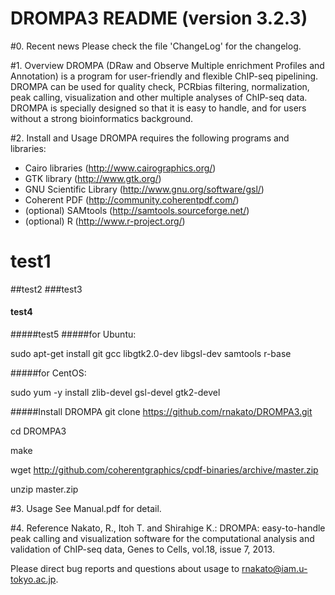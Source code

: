 # DROMPA3 README (version 3.2.3)

#0. Recent news
Please check the file 'ChangeLog' for the changelog.

#1. Overview
DROMPA (DRaw and Observe Multiple enrichment Profiles and Annotation) is a program for user-friendly and flexible ChIP-seq pipelining. DROMPA can be used for quality check, PCRbias filtering, normalization, peak calling, visualization and other multiple analyses of ChIP-seq data. DROMPA is specially designed so that it is easy to handle, and for users without a strong bioinformatics background.

#2. Install and Usage
DROMPA requires the following programs and libraries:
* Cairo libraries (http://www.cairographics.org/)
* GTK library (http://www.gtk.org/)
* GNU Scientific Library (http://www.gnu.org/software/gsl/)
* Coherent PDF (http://community.coherentpdf.com/)
* (optional) SAMtools (http://samtools.sourceforge.net/)
* (optional) R (http://www.r-project.org/)

# test1
##test2
###test3
#### test4
#####test5
#####for Ubuntu:

 sudo apt-get install git gcc libgtk2.0-dev libgsl-dev samtools r-base
 
#####for CentOS:

 sudo yum -y install zlib-devel gsl-devel gtk2-devel

#####Install DROMPA
 git clone https://github.com/rnakato/DROMPA3.git

 cd DROMPA3

 make


wget http://github.com/coherentgraphics/cpdf-binaries/archive/master.zip

 unzip master.zip


#3. Usage
 See Manual.pdf for detail.

#4. Reference
Nakato, R., Itoh T. and Shirahige K.: DROMPA: easy-to-handle peak calling and visualization software for the computational analysis and validation of ChIP-seq data, Genes to Cells, vol.18, issue 7, 2013.

Please direct bug reports and questions about usage to rnakato@iam.u-tokyo.ac.jp.
